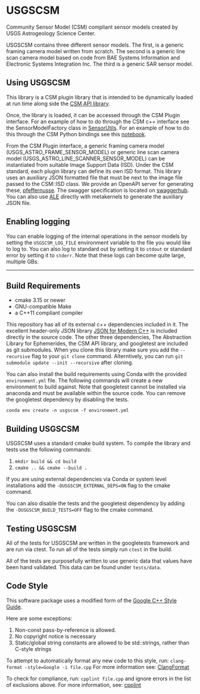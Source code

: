 # USGSCSM

Community Sensor Model (CSM) compliant sensor models created by USGS Astrogeology
Science Center.

USGSCSM contains three different sensor models. The first, is a generic
framing camera model written from scratch. The second is a generic line scan
camera model based on code from BAE Systems Information and Electronic Systems
Integration Inc. The third is a generic SAR sensor model.

## Using USGSCSM

This library is a CSM plugin library that is intended to be dynamically loaded
at run time along side the
[CSM API library](https://github.com/USGS-Astrogeology/csm).

Once, the library is loaded, it can be accessed through the CSM Plugin interface.
For an example of how to do through the CSM c++ interface see the SensorModelFactory
class in [SensorUtils](https://github.com/USGS-Astrogeology/SensorUtils).
For an example of how to do this through the CSM Python bindings see this
[notebook](http://nbviewer.jupyter.org/gist/thareUSGS/4c0eb72799edc33ff4816b2587027148).

From the CSM Plugin interface, a generic framing camera model
(USGS_ASTRO_FRAME_SENSOR_MODEL) or generic line scan camera model
(USGS_ASTRO_LINE_SCANNER_SENSOR_MODEL) can be instantiated from suitable Image
Support Data (ISD). Under the CSM standard, each plugin library can define its
own ISD format. This library uses an auxiliary JSON formatted file that must be
next to the image file passed to the CSM::ISD class. We provide an OpenAPI
server for generating these,
[pfeffernusse](https://github.com/USGS-Astrogeology/pfeffernusse). The swagger
specification is located on
[swaggerhub](https://app.swaggerhub.com/apis/USGS-Astro/pfeffernusse2/0.1.4-oas3).
You can also use [ALE](https://github.com/USGS-Astrogeology/ale) directly with
metakernels to generate the auxiliary JSON file.

## Enabling logging

You can enable logging of the internal operations in the sensor models by setting
the `USGSCSM_LOG_FILE` environment variable to the file you would like to log to.
You can also log to standard out by setting it to `stdout` or standard error
by setting it to `stderr`. Note that these logs can become quite large, multiple
GBs.

---

## Build Requirements

* cmake 3.15 or newer
* GNU-compatible Make
* a C++11 compliant compiler

This repository has all of its external c++ dependencies included in it. The
excellent header-only JSON library
[JSON for Modern C++](https://github.com/nlohmann/json) is included directly in
the source code. The other three dependencies, The Abstraction Library for
Ephemerides, the CSM API library, and googletest are included as git submodules.
When you clone this library make sure you add the `--recursive` flag to your
`git clone` command. Alterntively, you can run
`git submodule update --init --recursive` after cloning.

You can also install the build requirements using Conda with the provided
`environment.yml` file. The following commands will create a new environment
to build against. Note that googletest cannot be installed via anaconda and must
be available within the source code. You can remove the googletest dependency
by disabling the tests.

```
conda env create -n usgscsm -f environment.yml
```

## Building USGSCSM

USGSCSM uses a standard cmake build system. To compile the library and
tests use the following commands:

1. `mkdir build && cd build`
2. `cmake .. && cmake --build .`

If you are using external dependencies via Conda or system level installations
add the `-DUSGSCSM_EXTERNAL_DEPS=ON` flag to the cmake command.

You can also disable the tests and the googletest dependency by adding the
`-DUSGSCSM_BUILD_TESTS=OFF` flag to the cmake command.

## Testing USGSCSM

All of the tests for USGSCSM are written in the googletests framework
and are run via ctest. To run all of the tests simply run `ctest` in the build.

All of the tests are purposefully written to use generic data that values have
been hand validated. This data can be found under `tests/data`.

## Code Style

This software package uses a modified form of the
[Google C++ Style Guide](https://google.github.io/styleguide/cppguide.html).

Here are some exceptions:

1. Non-const pass-by-reference is allowed.
2. No copyright notice is necessary
3. Static/global string constants are allowed to be std::strings, rather than C-style strings

To attempt to automatically format any new code to this style, run:
`clang-format -style=Google -i file.cpp`
For more information see: [ClangFormat](https://clang.llvm.org/docs/ClangFormat.html)

To check for compliance, run: `cpplint file.cpp` and ignore errors in the list of exclusions above.
For more information, see: [cpplint](https://github.com/cpplint/cpplint)
